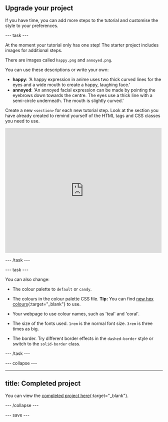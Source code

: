 ## Upgrade your project

<div style="display: flex; flex-wrap: wrap">
<div style="flex-basis: 200px; flex-grow: 1; margin-right: 15px;">
If you have time, you can add more steps to the tutorial and customise the style to your preferences. 
</div>
</div>

--- task ---

At the moment your tutorial only has one step! The starter project includes images for additional steps.

There are images called `happy.png` and `annoyed.png`.

You can use these descriptions or write your own:

+ **happy**: 'A happy expression in anime uses two thick curved lines for the eyes and a wide mouth to create a happy, laughing face.'
+ **annoyed**: 'An annoyed facial expression can be made by pointing the eyebrows down towards the centre. The eyes use a thick line with a semi-circle underneath. The mouth is slightly curved.'

Create a new `<section>` for each new tutorial step. Look at the section you have already created to remind yourself of the HTML tags and CSS classes you need to use.

<div>
<iframe src="https://trinket.io/embed/html/0e3e056a93?outputOnly=true" width="500" height="400" frameborder="0" marginwidth="0" marginheight="0" allowfullscreen></iframe>
</div>

--- /task ---

--- task ---

You can also change:

+ The colour palette to `default` or `candy`.

+ The colours in the colour palette CSS file. **Tip:** You can find [new hex colours](https://rpf.io/colours){:target="_blank"} to use.

+ Your webpage to use colour names, such as 'teal' and 'coral'.

+ The size of the fonts used. `1rem` is the normal font size. `3rem` is three times as big.

+ The border. Try different border effects in the `dashed-border` style or switch to the `solid-border` class.

--- /task ---

--- collapse ---

---
title: Completed project
---

You can view the [completed project here](https://trinket.io/html/b2ccbccbef){:target="_blank"}.

--- /collapse ---

--- save ---
